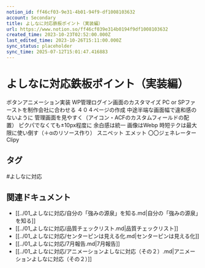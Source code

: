 ```yaml
---
notion_id: ff46cf03-9e31-4b01-94f9-df1008103632
account: Secondary
title: よしなに対応鉄板ポイント（実装編）
url: https://www.notion.so/ff46cf039e314b0194f9df1008103632
created_time: 2023-10-23T02:52:00.000Z
last_edited_time: 2023-10-26T15:11:00.000Z
sync_status: placeholder
sync_time: 2025-07-12T15:01:47.416883
---
```

# よしなに対応鉄板ポイント（実装編）

ボタンアニメーション実装
WP管理ログイン画面のカスタマイズ
PC or SPファーストを制作会社に合わせる
４０４ページの作成
中途半端な画面幅で違和感のないように
管理画面を見やすく（アイコン・ACFのカスタムフィールドの配置）
ピクパでなくても±10px程度に
余白感は統一
画像はWebp
時短テクは最大限に使い倒す（＋αのリソース作り）
  スニペット
  エメット
  〇〇ジェネレーター
  Clipy

## タグ

#よしなに対応 

## 関連ドキュメント

- [[../01_よしなに対応/自分の「強みの源泉」を知る.md|自分の「強みの源泉」を知る]]
- [[../01_よしなに対応/品質チェックリスト.md|品質チェックリスト]]
- [[../01_よしなに対応/センターピンは見える化.md|センターピンは見える化]]
- [[../01_よしなに対応/7月報告.md|7月報告]]
- [[../01_よしなに対応/アニメーションよしなに対応（その２）.md|アニメーションよしなに対応（その２）]]
